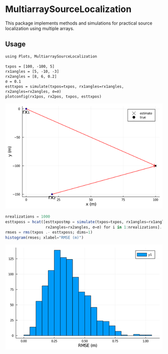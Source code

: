 # MultiarraySourceLocalization

This package implements methods and simulations for practical source localization using multiple arrays.

## Usage
```juilia
using Plots, MultiarraySourceLocalization

txpos = [100, -100, 5]
rx1angles = [5, -10, -3]
rx2angles = [8, 6, 0.2]
σ = 0.1
esttxpos = simulate(txpos=txpos, rx1angles=rx1angles, rx2angles=rx2angles, σ=σ)
plotconfig(rx1pos, rx2pos, txpos, esttxpos)
```
![window](images/config.png)
```julia
nrealizations = 1000
esttxposs = hcat([esttxpostmp = simulate(txpos=txpos, rx1angles=rx1angles, 
                  rx2angles=rx2angles, σ=σ) for i in 1:nrealizations]...)
rmses = rms(txpos .- esttxposs; dims=1)
histogram(rmses; xlabel="RMSE (m)")
```
![window](images/rmse.png)